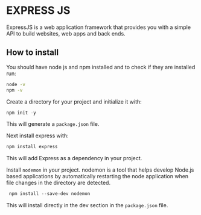# EXPRESS JS

ExpressJS is a web application framework that provides you with a simple API to build websites, web apps and back ends.

## How to install

You should have node js and npm installed and to check if they are installed run:
```bash
node -v
npm -v
```

Create a directory for your project and initialize it with:
```javascript
npm init -y
```
This will generate a ```package.json``` file.

Next install express with:
```javascript
npm install express
```
This will add Express as a dependency in your project.

Install ```nodemon``` in your project. nodemon is a tool that helps develop Node.js based applications by automatically restarting the node application when file changes in the directory are detected.
```javascript
 npm install --save-dev nodemon
```
This will install directly in the dev section in the ```package.json``` file.

